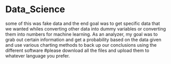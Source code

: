 # Data_Science
some of this was fake data and the end goal was to get specific data that we wanted whiles converting other data into dummy variables or converting them into numbers for machine learning. As an analyzer, my goal was to grab out certain information and get a probability based on the data given and use various charting methods to back up our conclusions using the different software #please download all the files and upload them to whatever language you prefer.
